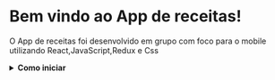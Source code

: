 <h1> Bem vindo ao App de receitas! </h1>

<p> O App de receitas foi desenvolvido em grupo com foco para o mobile utilizando React,JavaScript,Redux e Css </p>

<details>
<summary><strong>Como iniciar</strong></summary><br>

Para iniciar e rodar localmente é necessário clonar o repositório:

```git clone git@github.com:EOrtulan/App-de-receitas.git```<br>

Vá até a pasta criada e instale as dependências do projeto:

``` npm install ``` <br>

E inicie o projeto:

``` npm start ``` <br>

Abrirá uma aba no navegador com a seguinte URL:

``` http://localhost:3000/ ```

</details>

